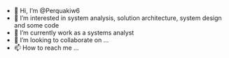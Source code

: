 - 👋 Hi, I’m @Perquakiw6
- 👀 I’m interested in system analysis, solution architecture, system design and some code
- 🌱 I’m currently work as a systems analyst
- 💞️ I’m looking to collaborate on ...
- 📫 How to reach me ...

<!---
Perquakiw6/Perquakiw6 is a ✨ special ✨ repository because its `README.md` (this file) appears on your GitHub profile.
You can click the Preview link to take a look at your changes.
--->
